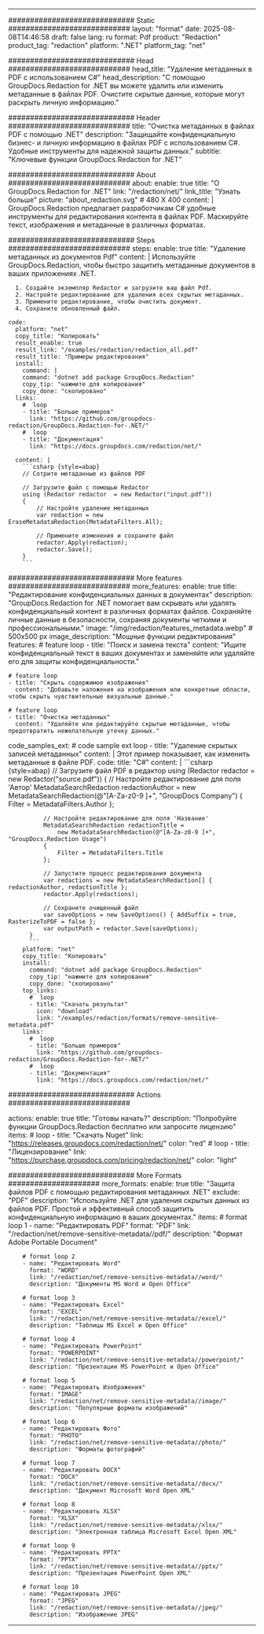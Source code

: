 
---
############################# Static ############################
layout: "format"
date:  2025-08-08T14:46:58
draft: false
lang: ru
format: Pdf
product: "Redaction"
product_tag: "redaction"
platform: ".NET"
platform_tag: "net"

############################# Head ############################
head_title: "Удаление метаданных в PDF с использованием C#"
head_description: "С помощью GroupDocs.Redaction for .NET вы можете удалить или изменить метаданные в файлах PDF. Очистите скрытые данные, которые могут раскрыть личную информацию."

############################# Header ############################
title: "Очистка метаданных в файлах PDF с помощью .NET" 
description: "Защищайте конфиденциальную бизнес- и личную информацию в файлах PDF с использованием C#. Удобные инструменты для надежной защиты данных."
subtitle: "Ключевые функции GroupDocs.Redaction for .NET" 

############################# About ############################
about:
    enable: true
    title: "О GroupDocs.Redaction for .NET"
    link: "/redaction/net/"
    link_title: "Узнать больше"
    picture: "about_redaction.svg" # 480 X 400
    content: |
       GroupDocs.Redaction предлагает разработчикам C# удобные инструменты для редактирования контента в файлах PDF. Маскируйте текст, изображения и метаданные в различных форматах.

############################# Steps ############################
steps:
    enable: true
    title: "Удаление метаданных из документов Pdf"
    content: |
      Используйте GroupDocs.Redaction, чтобы быстро защитить метаданные документов в ваших приложениях .NET.
      
      1. Создайте экземпляр Redactor и загрузите ваш файл Pdf.
      2. Настройте редактирование для удаления всех скрытых метаданных.
      3. Примените редактирование, чтобы очистить документ.
      4. Сохраните обновленный файл.
   
    code:
      platform: "net"
      copy_title: "Копировать"
      result_enable: true
      result_link: "/examples/redaction/redaction_all.pdf"
      result_title: "Примеры редактирования"
      install:
        command: |
        command: "dotnet add package GroupDocs.Redaction"
        copy_tip: "нажмите для копирования"
        copy_done: "скопировано"
      links:
        #  loop
        - title: "Больше примеров"
          link: "https://github.com/groupdocs-redaction/GroupDocs.Redaction-for-.NET/"
        #  loop
        - title: "Документация"
          link: "https://docs.groupdocs.com/redaction/net/"
          
      content: |
        ```csharp {style=abap}
        // Сотрите метаданные из файлов PDF

        // Загрузите файл с помощью Redactor
        using (Redactor redactor  = new Redactor("input.pdf"))
        {
            // Настройте удаление метаданных
            var redaction = new EraseMetadataRedaction(MetadataFilters.All);
            
            // Примените изменения и сохраните файл
            redactor.Apply(redaction);
            redactor.Save();
        }
        ```            


############################# More features ############################
more_features:
  enable: true
  title: "Редактирование конфиденциальных данных в документах"
  description: "GroupDocs.Redaction for .NET помогает вам скрывать или удалять конфиденциальный контент в различных форматах файлов. Сохраняйте личные данные в безопасности, сохраняя документы четкими и профессиональными."
  image: "/img/redaction/features_metadata.webp" # 500x500 px
  image_description: "Мощные функции редактирования"
  features:
    # feature loop
    - title: "Поиск и замена текста"
      content: "Ищите конфиденциальный текст в ваших документах и заменяйте или удаляйте его для защиты конфиденциальности."

    # feature loop
    - title: "Скрыть содержимое изображения"
      content: "Добавьте наложения на изображения или конкретные области, чтобы скрыть чувствительные визуальные данные."

    # feature loop
    - title: "Очистка метаданных"
      content: "Удаляйте или редактируйте скрытые метаданные, чтобы предотвратить нежелательную утечку данных."
      
  code_samples_ext:
    # code sample ext loop
    - title: "Удаление скрытых записей метаданных"
      content: |
        Этот пример показывает, как изменить метаданные в файле PDF.
      code:
        title: "C#"
        content: |
          ```csharp {style=abap}
          //  Загрузите файл PDF в редактор
          using (Redactor redactor  = new Redactor("source.pdf"))
          {
              // Настройте редактирование для поля 'Автор'
              MetadataSearchRedaction redactionAuthor = 
                  new MetadataSearchRedaction(@"[A-Za-z0-9 ]+", "GroupDocs Company")
              {
                  Filter = MetadataFilters.Author
              };

              // Настройте редактирование для поля 'Название'
              MetadataSearchRedaction redactionTitle = 
                  new MetadataSearchRedaction(@"[A-Za-z0-9 ]+", "GroupDocs.Redaction Usage")
              {
                  Filter = MetadataFilters.Title
              };

              // Запустите процесс редактирования документа
              var redactions = new MetadataSearchRedaction[] { redactionAuthor, redactionTitle };
              redactor.Apply(redactions);

              // Сохраните очищенный файл
              var saveOptions = new SaveOptions() { AddSuffix = true, RasterizeToPDF = false };
              var outputPath = redactor.Save(saveOptions);
          }
          ```
        platform: "net"
        copy_title: "Копировать"
        install:
          command: "dotnet add package GroupDocs.Redaction"
          copy_tip: "нажмите для копирования"
          copy_done: "скопировано"
        top_links:
          #  loop
          - title: "Скачать результат"
            icon: "download"
            link: "/examples/redaction/formats/remove-sensitive-metadata.pdf"
        links:
          #  loop
          - title: "Больше примеров"
            link: "https://github.com/groupdocs-redaction/GroupDocs.Redaction-for-.NET/"
          #  loop
          - title: "Документация"
            link: "https://docs.groupdocs.com/redaction/net/"


############################# Actions ############################

actions:
  enable: true
  title: "Готовы начать?"
  description: "Попробуйте функции GroupDocs.Redaction бесплатно или запросите лицензию"
  items:
    #  loop
    - title: "Скачать Nuget"
      link: "https://releases.groupdocs.com/redaction/net/"
      color: "red"
        #  loop
    - title: "Лицензирование"
      link: "https://purchase.groupdocs.com/pricing/redaction/net/"
      color: "light"


############################# More Formats #####################
more_formats:
    enable: true
    title: "Защита файлов PDF с помощью редактирования метаданных .NET"
    exclude: "PDF"
    description: "Используйте .NET для удаления скрытых данных из файлов PDF. Простой и эффективный способ защитить конфиденциальную информацию в ваших документах."
    items: 
        # format loop 1
        - name: "Редактировать PDF"
          format: "PDF"
          link: "/redaction/net/remove-sensitive-metadata//pdf/"
          description: "Формат Adobe Portable Document"

        # format loop 2
        - name: "Редактировать Word"
          format: "WORD"
          link: "/redaction/net/remove-sensitive-metadata//word/"
          description: "Документы MS Word и Open Office"
          
        # format loop 3
        - name: "Редактировать Excel"
          format: "EXCEL"
          link: "/redaction/net/remove-sensitive-metadata//excel/"
          description: "Таблицы MS Excel и Open Office"

        # format loop 4
        - name: "Редактировать PowerPoint"
          format: "POWERPOINT"
          link: "/redaction/net/remove-sensitive-metadata//powerpoint/"
          description: "Презентации MS PowerPoint и Open Office"

        # format loop 5
        - name: "Редактировать Изображения"
          format: "IMAGE"
          link: "/redaction/net/remove-sensitive-metadata//image/"
          description: "Популярные форматы изображений"

        # format loop 6
        - name: "Редактировать Фото"
          format: "PHOTO"
          link: "/redaction/net/remove-sensitive-metadata//photo/"
          description: "Форматы фотографий"

        # format loop 7
        - name: "Редактировать DOCX"
          format: "DOCX"
          link: "/redaction/net/remove-sensitive-metadata//docx/"
          description: "Документ Microsoft Word Open XML"
          
        # format loop 8
        - name: "Редактировать XLSX"
          format: "XLSX"
          link: "/redaction/net/remove-sensitive-metadata//xlsx/"
          description: "Электронная таблица Microsoft Excel Open XML"
          
        # format loop 9
        - name: "Редактировать PPTX"
          format: "PPTX"
          link: "/redaction/net/remove-sensitive-metadata//pptx/"
          description: "Презентация PowerPoint Open XML"

        # format loop 10
        - name: "Редактировать JPEG"
          format: "JPEG"
          link: "/redaction/net/remove-sensitive-metadata//jpeg/"
          description: "Изображение JPEG"


---